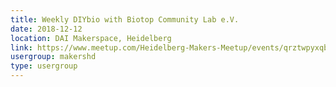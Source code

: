 ```yaml
---
title: Weekly DIYbio with Biotop Community Lab e.V.
date: 2018-12-12
location: DAI Makerspace, Heidelberg
link: https://www.meetup.com/Heidelberg-Makers-Meetup/events/qrztwpyxqbqb/
usergroup: makershd
type: usergroup
---
```

